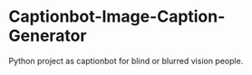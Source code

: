 # Captionbot-Image-Caption-Generator
Python project as captionbot for blind or blurred vision people.
